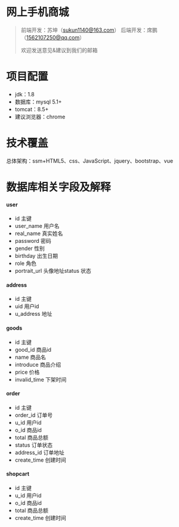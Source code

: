 # 网上手机商城
> 前端开发：苏坤（sukun1140@163.com）
> 后端开发：席鹏（1562107250@qq.com）
>
> 欢迎发送意见&建议到我们的邮箱

# 项目配置

- jdk：1.8
- 数据库：mysql 5.1+
- tomcat：8.5+
- 建议浏览器：chrome

# 技术覆盖

总体架构：ssm+HTML5、css、JavaScript、jquery、bootstrap、vue

# 数据库相关字段及解释


#### user

- id 主键
- user_name 用户名
- real_name 真实姓名
- password 密码
- gender 性别
- birthday 出生日期
- role 角色
- portrait_url 头像地址status 状态

#### address

- id 主键
- uid 用户id
- u_address 地址

#### goods

- id 主键
- good_id 商品id
- name 商品名
- introduce 商品介绍
- price 价格
- invalid_time 下架时间

#### order

- id 主键
- order_id 订单号
- u_id 用户id
- o_id 商品id
- total 商品总额
- status 订单状态
- address_id 订单地址 
- create_time 创建时间

#### shopcart

- id 主键
- u_id 用户id
- o_id 商品id
- total 商品总额
- create_time 创建时间
